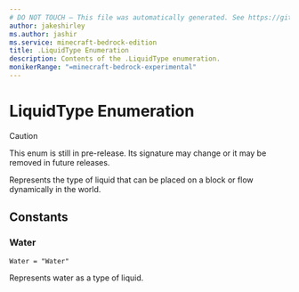```yaml
---
# DO NOT TOUCH — This file was automatically generated. See https://github.com/mojang/minecraftapidocsgenerator to modify descriptions, examples, etc.
author: jakeshirley
ms.author: jashir
ms.service: minecraft-bedrock-edition
title: .LiquidType Enumeration
description: Contents of the .LiquidType enumeration.
monikerRange: "=minecraft-bedrock-experimental"
---
```

# LiquidType Enumeration

> [!CAUTION]
> This enum is still in pre-release.  Its signature may change or it may be removed in future releases.

Represents the type of liquid that can be placed on a block or flow dynamically in the world.

## Constants
### **Water**
`Water = "Water"`

Represents water as a type of liquid.
